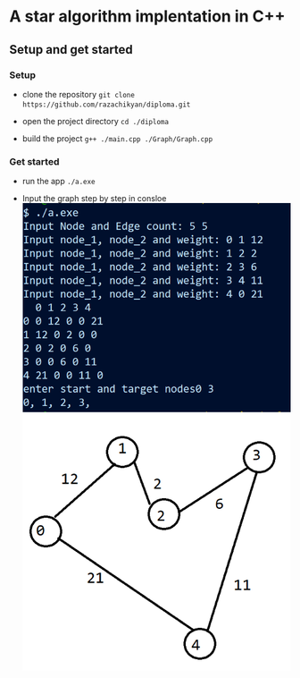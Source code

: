 # A star algorithm implentation in C++

## Setup and get started

### Setup

- clone the repository
`git clone https://github.com/razachikyan/diploma.git`

- open the project directory
`cd ./diploma`

- build the project
`g++ ./main.cpp ./Graph/Graph.cpp`

### Get started

- run the app
`./a.exe`

- Input the graph step by step in consloe
![Console](./ReadmeFiles/console.png)
![Graph](./ReadmeFiles/graph.png)
